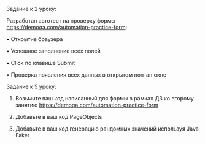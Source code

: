 Задание к 2 уроку:

Разработан автотест на проверку формы https://demoqa.com/automation-practice-form:

• Открытие браузера

• Успешное заполнение всех полей

• Click по клавише Submit

• Проверка появления всех данных в открытом поп-ап окне

Задание к 5 уроку:

1. Возьмите ваш код написанный для формы в рамках ДЗ ко второму занятию https://demoqa.com/automation-practice-form

2. Добавьте в ваш код PageObjects

3. Добавьте в ваш код генерацию рандомных значений используя Java Faker